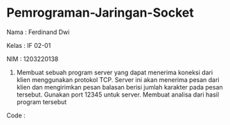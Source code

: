 # Pemrograman-Jaringan-Socket

Nama   : Ferdinand Dwi

Kelas  : IF 02-01

NIM    : 1203220138

1. Membuat sebuah program server yang dapat menerima koneksi dari klien menggunakan protokol TCP. Server ini akan menerima pesan dari klien dan mengirimkan pesan balasan berisi jumlah karakter pada pesan tersebut. Gunakan port 12345 untuk server. Membuat analisa dari hasil program tersebut

Code :


   
